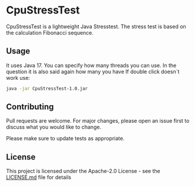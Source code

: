 # CpuStressTest

CpuStressTest is a lightweight Java Stresstest. The stress test is based on the calculation Fibonacci sequence.


## Usage
It uses Java 17.
You can specify how many threads you can use. In the question it is also said again how many you have
If double click doesn´t work use:
```bash
java -jar CpuStressTest-1.0.jar
```
## Contributing

Pull requests are welcome. For major changes, please open an issue first
to discuss what you would like to change.

Please make sure to update tests as appropriate.

## License

This project is licensed under the Apache-2.0 License - see the [LICENSE.md](LICENSE) file for details